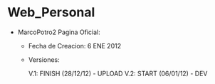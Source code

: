 Web_Personal
============

+ MarcoPotro2 Pagina Oficial:

  - Fecha de Creacion: 6 ENE 2012
  - Versiones:
      
    V.1: FINISH (28/12/12) - UPLOAD
    V.2: START (06/01/12) - DEV
